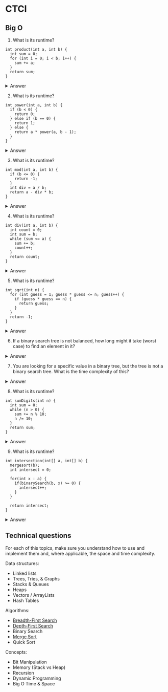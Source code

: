 # CTCI

## Big O

1. What is its runtime?

```
int product(int a, int b) {
  int sum = 0;
  for (int i = 0; i < b; i++) {
    sum += a;
  }
  return sum;
}
```

<details>
  <summary>Answer</summary>
  O(b)
</details>

2. What is its runtime?

```
int power(int a, int b) {
  if (b < 0) {
    return 0;
  } else if (b == 0) {
    return 1;
  } else {
    return a * power(a, b - 1);
  }
}
```

<details>
  <summary>Answer</summary>
  O(b)
</details>

3. What is its runtime?

```
int mod(int a, int b) {
  if (b <= 0) {
    return -1;
  }
  int div = a / b;
  return a - div * b;
}
```

<details>
  <summary>Answer</summary>
  O(1)
</details>

4. What is its runtime?

```
int div(int a, int b) {
  int count = 0;
  int sum = b;
  while (sum <= a) {
    sum += b;
    count++;
  }
  return count;
}
```

<details>
  <summary>Answer</summary>
  O(a / b)
</details>

5. What is its runtime?

```
int sqrt(int n) {
  for (int guess = 1; guess * guess <= n; guess++) {
    if (guess * guess == n) {
      return guess;
    }
  }
  return -1;
}
```

<details>
  <summary>Answer</summary>
  O(sqrt(n))
</details>

6. If a binary search tree is not balanced, how long might it take (worst case) to find an element in it?

<details>
  <summary>Answer</summary>
  O(n)
</details>

7. You are looking for a specific value in a binary tree, but the tree is not a binary search tree. What is the time complexity of this?

<details>
  <summary>Answer</summary>
  O(n)
</details>

8. What is its runtime?

```
int sumDigits(int n) {
  int sum = 0;
  while (n > 0) {
    sum += n % 10;
    n /= 10;
  }
  return sum;
}
```

<details>
  <summary>Answer</summary>
  O(|n|) or <a href="https://stackoverflow.com/a/50262470/2524304">O(logn)</a>
</details>

9. What is its runtime?

```
int intersection(int[] a, int[] b) {
  mergesort(b);
  int intersect = 0;
  
  for(int x : a) {
    if(binarySearch(b, x) >= 0) {
      intersect++;
    }
  }
  
  return intersect;
}
```

<details>
  <summary>Answer</summary>
  O(blogb) + O(alogb)
</details>

## Technical questions

For each of this topics, make sure you understand how to use and implement them and, where applicable, the space and time complexity.

Data structures:
* Linked lists
* Trees, Tries, & Graphs
* Stacks & Queues
* Heaps
* Vectors / ArrayLists
* Hash Tables

Algorithms:
* [Breadth-First Search](https://github.com/FSou1/typescript-algorithms/blob/master/src/algorithms/graph/breadth-first-search)
* [Depth-First Search](https://github.com/FSou1/typescript-algorithms/blob/master/src/algorithms/graph/depth-first-search)
* Binary Search
* [Merge Sort](https://github.com/FSou1/typescript-algorithms/blob/master/src/algorithms/sort/merge)
* Quick Sort

Concepts:
* Bit Manipulation
* Memory (Stack vs Heap)
* Recursion
* Dynamic Programming
* Big O Time & Space
